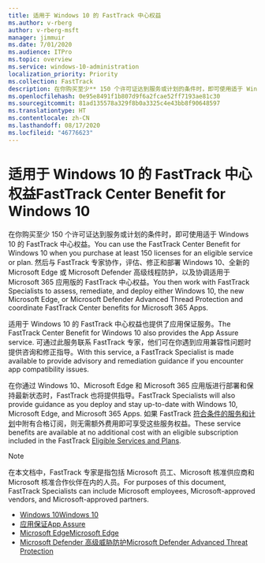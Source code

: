 ```yaml
---
title: 适用于 Windows 10 的 FastTrack 中心权益
ms.author: v-rberg
author: v-rberg-msft
manager: jimmuir
ms.date: 7/01/2020
ms.audience: ITPro
ms.topic: overview
ms.service: windows-10-administration
localization_priority: Priority
ms.collection: FastTrack
description: 在你购买至少** 150 个许可证达到服务或计划的条件时，即可使用适于 Windows 10 的 FastTrack 中心权益。
ms.openlocfilehash: 0e95e8491f1b807d9f6a2fcae52ff7193ae81c30
ms.sourcegitcommit: 81ad135578a329f8b0a3325c4e43bb8f90648597
ms.translationtype: HT
ms.contentlocale: zh-CN
ms.lasthandoff: 08/17/2020
ms.locfileid: "46776623"
---
```

# <a name="fasttrack-center-benefit-for-windows-10"></a><span data-ttu-id="42685-103">适用于 Windows 10 的 FastTrack 中心权益</span><span class="sxs-lookup"><span data-stu-id="42685-103">FastTrack Center Benefit for Windows 10</span></span>

<span data-ttu-id="42685-104">在你购买至少 150 个许可证达到服务或计划的条件时，即可使用适于 Windows 10 的 FastTrack 中心权益。</span><span class="sxs-lookup"><span data-stu-id="42685-104">You can use the FastTrack Center Benefit for Windows 10 when you purchase at least 150 licenses for an eligible service or plan.</span></span> <span data-ttu-id="42685-105">然后与 FastTrack 专家协作，评估、修正和部署 Windows 10、全新的 Microsoft Edge 或 Microsoft Defender 高级线程防护，以及协调适用于 Microsoft 365 应用版的 FastTrack 中心权益。</span><span class="sxs-lookup"><span data-stu-id="42685-105">You then work with FastTrack Specialists to assess, remediate, and deploy either Windows 10, the new Microsoft Edge, or Microsoft Defender Advanced Thread Protection and coordinate FastTrack Center benefits for Microsoft 365 Apps.</span></span> 

<span data-ttu-id="42685-106">适用于 Windows 10 的 FastTrack 中心权益也提供了应用保证服务。</span><span class="sxs-lookup"><span data-stu-id="42685-106">The FastTrack Center Benefit for Windows 10 also provides the App Assure service.</span></span> <span data-ttu-id="42685-107">可通过此服务联系 FastTrack 专家，他们可在你遇到应用兼容性问题时提供咨询和修正指导。</span><span class="sxs-lookup"><span data-stu-id="42685-107">With this service, a FastTrack Specialist is made available to provide advisory and remediation guidance if you encounter app compatibility issues.</span></span> 

<span data-ttu-id="42685-108">在你通过 Windows 10、Microsoft Edge 和 Microsoft 365 应用版进行部署和保持最新状态时，FastTrack 也将提供指导。</span><span class="sxs-lookup"><span data-stu-id="42685-108">FastTrack Specialists will also provide guidance as you deploy and stay up-to-date with Windows 10, Microsoft Edge, and Microsoft 365 Apps.</span></span> <span data-ttu-id="42685-109">如果 FastTrack [符合条件的服务和计划](M365-eligible-services-and-plans.md)中附有合格订阅，则无需额外费用即可享受这些服务权益。</span><span class="sxs-lookup"><span data-stu-id="42685-109">These service benefits are available at no additional cost with an eligible subscription included in the FastTrack [Eligible Services and Plans](M365-eligible-services-and-plans.md).</span></span>
  
> [!NOTE]
> <span data-ttu-id="42685-110">在本文档中，FastTrack 专家是指包括 Microsoft 员工、Microsoft 核准供应商和 Microsoft 核准合作伙伴在内的人员。</span><span class="sxs-lookup"><span data-stu-id="42685-110">For purposes of this document, FastTrack Specialists can include Microsoft employees, Microsoft-approved vendors, and Microsoft-approved partners.</span></span> 
    
- [<span data-ttu-id="42685-111">Windows 10</span><span class="sxs-lookup"><span data-stu-id="42685-111">Windows 10</span></span>](Win-10-windows-10.md)
- [<span data-ttu-id="42685-112">应用保证</span><span class="sxs-lookup"><span data-stu-id="42685-112">App Assure</span></span>](Win-10-app-assure.md)
- [<span data-ttu-id="42685-113">Microsoft Edge</span><span class="sxs-lookup"><span data-stu-id="42685-113">Microsoft Edge</span></span>](Win-10-microsoft-edge.md)
- [<span data-ttu-id="42685-114">Microsoft Defender 高级威胁防护</span><span class="sxs-lookup"><span data-stu-id="42685-114">Microsoft Defender Advanced Threat Protection</span></span>](Win-10-microsoft-defender-atp.md)

